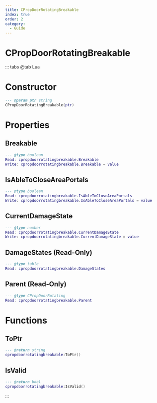 ```yaml
---
title: CPropDoorRotatingBreakable
index: true
order: 2
category:
  - Guide
---
```


# CPropDoorRotatingBreakable

::: tabs
@tab Lua
# Constructor
```lua
--- @param ptr string
CPropDoorRotatingBreakable(ptr)
```
# Properties
## Breakable 
```lua
--- @type boolean
Read: cpropdoorrotatingbreakable.Breakable
Write: cpropdoorrotatingbreakable.Breakable = value
```
## IsAbleToCloseAreaPortals 
```lua
--- @type boolean
Read: cpropdoorrotatingbreakable.IsAbleToCloseAreaPortals
Write: cpropdoorrotatingbreakable.IsAbleToCloseAreaPortals = value
```
## CurrentDamageState 
```lua
--- @type number
Read: cpropdoorrotatingbreakable.CurrentDamageState
Write: cpropdoorrotatingbreakable.CurrentDamageState = value
```
## DamageStates (Read-Only)
```lua
--- @type table
Read: cpropdoorrotatingbreakable.DamageStates
```
## Parent (Read-Only)
```lua
--- @type CPropDoorRotating
Read: cpropdoorrotatingbreakable.Parent
```
# Functions
## ToPtr
```lua
--- @return string
cpropdoorrotatingbreakable:ToPtr()
```
## IsValid
```lua
--- @return bool
cpropdoorrotatingbreakable:IsValid()
```

:::